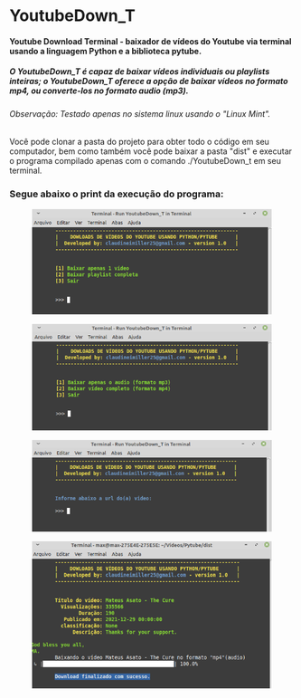 # YoutubeDown_T
#### Youtube Download Terminal - baixador de vídeos do Youtube via terminal usando a linguagem Python e a biblioteca pytube.
##### O YoutubeDown_T é capaz de baixar vídeos individuais ou playlists inteiras; o YoutubeDown_T oferece a opção de baixar vídeos no formato mp4, ou converte-los no formato audio (mp3).
###### Observação: Testado apenas no sistema linux usando o "Linux Mint".

<p>Você pode clonar a pasta do projeto para obter todo o código em seu computador, bem como também você pode baixar a pasta "dist" e executar o programa compilado apenas com o comando ./YoutubeDown_t em seu terminal.</p>

### Segue abaixo o print da execução do programa:
<figure>
  <img src="img/image1.png" alt="Captura de tela da imagem 1">
</figure>
<figure>
  <img src="img/image2.png" alt="Captura de tela da imagem 2">
</figure>
<figure>
  <img src="img/image3.png" alt="Captura de tela da imagem 3">
</figure>
<figure>
  <img src="img/image4.png" alt="Captura de tela da imagem 4">
</figure>
